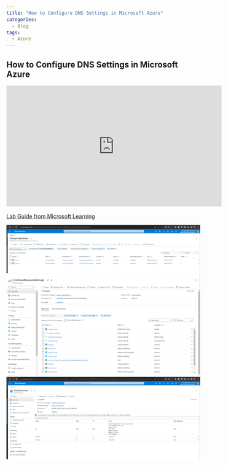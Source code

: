 ```yaml
---
title: "How to Configure DNS Settings in Microsoft Azure"
categories:
  - Blog
tags:
  - Azure
---
```


## How to Configure DNS Settings in Microsoft Azure
 
<iframe width="560" height="315" src="https://www.youtube.com/embed/3wjQhngR_hM?si=haAlUC4PZjPCe0Qx" title="YouTube video player" frameborder="0" allow="accelerometer; autoplay; clipboard-write; encrypted-media; gyroscope; picture-in-picture; web-share" allowfullscreen></iframe>
 
<a href="https://microsoftlearning.github.io/AZ-700-Designing-and-Implementing-Microsoft-Azure-Networking-Solutions/Instructions/Exercises/M01-Unit%206%20Configure%20DNS%20settings%20in%20Azure.html"> Lab Guide from Microsoft Learning </a>

<img src="/assets/images/Azure DNS 1.PNG">


<img src="/assets/images/Azure DNS 2.PNG">


<img src="/assets/images/Azure DNS 3.PNG">

